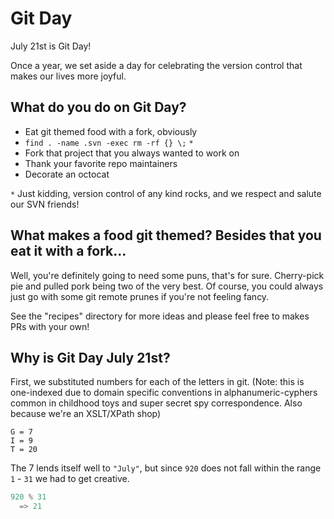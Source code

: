 # Git Day

July 21st is Git Day!

Once a year, we set aside a day for celebrating the version control that makes our lives more joyful.

## What do you do on Git Day?

- Eat git themed food with a fork, obviously
- `find . -name .svn -exec rm -rf {} \;` `*`
- Fork that project that you always wanted to work on
- Thank your favorite repo maintainers
- Decorate an octocat

`*` Just kidding, version control of any kind rocks, and we respect and salute our SVN friends!

## What makes a food git themed?  Besides that you eat it with a fork...

Well, you're definitely going to need some puns, that's for sure.  Cherry-pick pie and pulled pork being two of the very best.  Of course, you could always just go with some git remote prunes if you're not feeling fancy.

See the "recipes" directory for more ideas and please feel free to makes PRs with your own!

## Why is Git Day July 21st?

First, we substituted numbers for each of the letters in git.  (Note: this is one-indexed due to domain specific conventions in alphanumeric-cyphers common in childhood toys and super secret spy correspondence.  Also because we're an XSLT/XPath shop)

```
G = 7
I = 9
T = 20
```

The 7 lends itself well to `"July"`, but since `920` does not fall within the range `1` - `31` we had to get creative.

```python
920 % 31
  => 21
```
